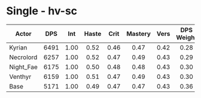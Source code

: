 # Single - hv-sc
| Actor | DPS | Int | Haste | Crit | Mastery | Vers | DPS Weight |
|---|:---:|:---:|:---:|:---:|:---:|:---:|:---:|
|Kyrian|6491|1.00|0.52|0.46|0.47|0.42|0.28|
|Necrolord|6257|1.00|0.52|0.47|0.49|0.43|0.29|
|Night_Fae|6175|1.00|0.50|0.48|0.48|0.43|0.30|
|Venthyr|6159|1.00|0.51|0.47|0.49|0.43|0.30|
|Base|5171|1.00|0.49|0.47|0.47|0.43|0.36|
